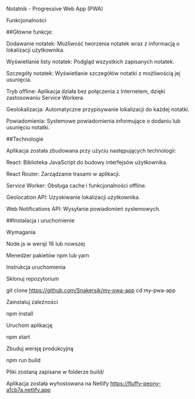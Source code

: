 Notatnik - Progressive Web App (PWA)

Funkcjonalności

##Główne funkcje:

Dodawanie notatek: Możliwość tworzenia notatek wraz z informacją o lokalizacji użytkownika.

Wyświetlanie listy notatek: Podgląd wszystkich zapisanych notatek.

Szczegóły notatek: Wyświetlanie szczegółów notatki z możliwością jej usunięcia.

Tryb offline: Aplikacja działa bez połączenia z Internetem, dzięki zastosowaniu Service Workera.

Geolokalizacja: Automatyczne przypisywanie lokalizacji do każdej notatki.

Powiadomienia: Systemowe powiadomienia informujące o dodaniu lub usunięciu notatki.

##Technologie

Aplikacja została zbudowana przy użyciu następujących technologii:

React: Biblioteka JavaScript do budowy interfejsów użytkownika.

React Router: Zarządzanie trasami w aplikacji.

Service Worker: Obsługa cache i funkcjonalności offline.

Geolocation API: Uzyskiwanie lokalizacji użytkownika.

Web Notifications API: Wysyłanie powiadomień systemowych.

##Instalacja i uruchomienie

Wymagania

Node.js w wersji 16 lub nowszej

Menedżer pakietów npm lub yarn

Instrukcja uruchomienia

Sklonuj repozytorium

git clone https://github.com/Snakersik/my-pwa-app
cd my-pwa-app

Zainstaluj zależności

npm install

Uruchom aplikację

npm start

Zbuduj wersję produkcyjną

npm run build

Pliki zostaną zapisane w folderze build/

Aplikacja została wyhostowana na Netlify
https://fluffy-peony-a1cb7a.netlify.app
